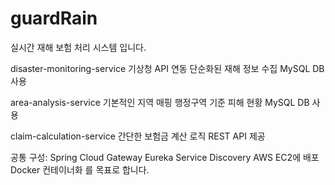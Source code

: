 # guardRain
실시간 재해 보험 처리 시스템 입니다.

disaster-monitoring-service
기상청 API 연동
단순화된 재해 정보 수집
MySQL DB 사용

area-analysis-service
기본적인 지역 매핑
행정구역 기준 피해 현황
MySQL DB 사용

claim-calculation-service
간단한 보험금 계산 로직
REST API 제공

공통 구성:
Spring Cloud Gateway
Eureka Service Discovery
AWS EC2에 배포
Docker 컨테이너화
를 목표로 합니다.
